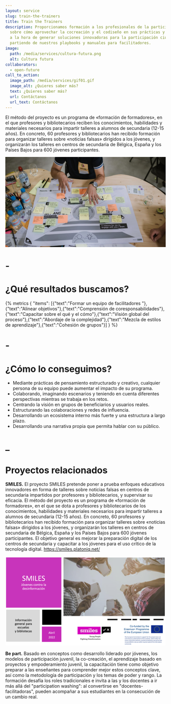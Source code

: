 ```yaml
---
layout: service
slug: train-the-trainers
title: Train the Trainers
description: Proporcionamos formación a los profesionales de la participación
  sobre cómo aprovechar la cocreación y el codiseño en sus prácticas y trabajos
  a la hora de generar soluciones innovadoras para la participación ciudadana,
  partiendo de nuestros playbooks y manuales para facilitadores.
image:
  path: /media/services/cultura-futura.png
  alt: Cultura futura
collaborators:
  - open-future
call_to_action:
  image_path: /media/services/gif01.gif
  image_alt: ¿Quieres saber más?
  text: ¿Quieres saber más?
  url: Contáctanos
  url_text: Contáctanos
---
```

El método del proyecto es un programa de «formación de formadores», en el que profesores y bibliotecarios reciben los conocimientos, habilidades y materiales necesarios para impartir talleres a alumnos de secundaria (12-15 años). En concreto, 60 profesores y bibliotecarios han recibido formación para organizar talleres sobre «noticias falsas» dirigidos a los jóvenes, y organizarán los talleres en centros de secundaria de Bélgica, España y los Países Bajos para 600 jóvenes participantes.

![Train the trainers](/media/photo_2024-07-31_15-47-52.jpg "Train the trainers")

# \-

# ¿Qué resultados buscamos?

{% metrics { "items": [{"text":"Formar un equipo de facilitadores "},{"text":"Alinear objetivos"},{"text":"Comprensión de coresponsabilidades"},{"text":"Capacitar sobre el qué y el cómo"},{"text":"Visión global del proceso"},{"text":"Abordaje de la complejidad"},{"text":"Mezcla de estilos de aprendizaje"},{"text":"Cohesión de grupos"}] } %}

# \-

# ¿Cómo lo conseguimos?

* Mediante prácticas de pensamiento estructurado y creativo, cualquier persona de su equipo puede aumentar el impacto de su programa.
* Colaborando, imaginando escenarios y teniendo en cuenta diferentes perspectivas mientras se trabaja en los retos.
* Centrando la visión en grupos de beneficiarios y usuarios reales. 
* Estructurando las colaboraciones y redes de influencia.
* Desarrollando un ecosistema interno más fuerte y una estructura a largo plazo.
* Desarrollando una narrativa propia que permita hablar con su público.

# _

# Proyectos relacionados

**SMILES.** El proyecto SMILES pretende poner a prueba enfoques educativos innovadores en forma de talleres sobre noticias falsas en centros de secundaria impartidos por profesores y bibliotecarios, y supervisar su eficacia. El método del proyecto es un programa de «formación de formadores», en el que se dota a profesores y bibliotecarios de los conocimientos, habilidades y materiales necesarios para impartir talleres a alumnos de secundaria (12-15 años). En concreto, 60 profesores y bibliotecarios han recibido formación para organizar talleres sobre «noticias falsas» dirigidos a los jóvenes, y organizarán los talleres en centros de secundaria de Bélgica, España y los Países Bajos para 600 jóvenes participantes. El objetivo general es mejorar la preparación digital de los centros de secundaria y capacitar a los jóvenes para el uso crítico de la tecnología digital. https://smiles.platoniq.net/

![](/media/captura-de-pantalla-2024-09-09-a-las-15.55.15.png)

**Be part.** Basado en conceptos como desarrollo liderado por jóvenes, los modelos de participación juvenil, la co-creación, el aprendizaje basado en proyectos y empoderamiento juvenil, la capacitación tiene como objetivo preparar a las enseñantes para comprender mejor estos conceptos clave, así como la metodología de participación y los temas de poder y rango. La formación desafía los roles tradicionales e invita a las y los docentes a ir más allá del "participation washing": al convertirse en "docentes-facilitadoras", pueden acompañar a sus estudiantes en la consecución de un cambio real.
